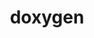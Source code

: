 ---
title: "doxygen"
layout: cache
categories: [package, develop]
meta: {"versions": ["1.9.8"], "compilers": ["gcc@=10.2.1"], "oss": ["centos7"], "platforms": ["linux"], "targets": ["x86_64_v3"], "stacks": ["developer-tools-manylinux2014", "root"], "num_specs": 3, "num_specs_by_stack": {"developer-tools-manylinux2014": 3, "root": 3}}
spec_details: [{"hash": "hzqlhcb6ta6qdypmushop7gasse7zxal", "compiler": "gcc@=10.2.1", "versions": ["1.9.8"], "os": "centos7", "platform": "linux", "target": "x86_64_v3", "variants": ["build_system=cmake", "build_type=Release", "generator=make", "~graphviz", "~ipo", "~mscgen"], "stacks": ["developer-tools-manylinux2014", "root"], "size": "-", "tarball": "https://binaries.spack.io/develop/build_cache/linux-centos7-x86_64_v3/gcc-10.2.1/doxygen-1.9.8/linux-centos7-x86_64_v3-gcc-10.2.1-doxygen-1.9.8-hzqlhcb6ta6qdypmushop7gasse7zxal.spack"}, {"hash": "woivquvkr5gznpeaxvb3kqcbzlsxjvzh", "compiler": "gcc@=10.2.1", "versions": ["1.9.8"], "os": "centos7", "platform": "linux", "target": "x86_64_v3", "variants": ["build_system=cmake", "build_type=Release", "generator=make", "~graphviz", "~ipo", "~mscgen"], "stacks": ["developer-tools-manylinux2014", "root"], "size": "-", "tarball": "https://binaries.spack.io/develop/build_cache/linux-centos7-x86_64_v3/gcc-10.2.1/doxygen-1.9.8/linux-centos7-x86_64_v3-gcc-10.2.1-doxygen-1.9.8-woivquvkr5gznpeaxvb3kqcbzlsxjvzh.spack"}, {"hash": "qn7svmha7oyhohlmvir6ftiaer7nzfcf", "compiler": "gcc@=10.2.1", "versions": ["1.9.8"], "os": "centos7", "platform": "linux", "target": "x86_64_v3", "variants": ["build_system=cmake", "build_type=Release", "generator=make", "~graphviz", "~ipo", "~mscgen"], "stacks": ["developer-tools-manylinux2014", "root"], "size": "-", "tarball": "https://binaries.spack.io/develop/build_cache/linux-centos7-x86_64_v3/gcc-10.2.1/doxygen-1.9.8/linux-centos7-x86_64_v3-gcc-10.2.1-doxygen-1.9.8-qn7svmha7oyhohlmvir6ftiaer7nzfcf.spack"}]
---